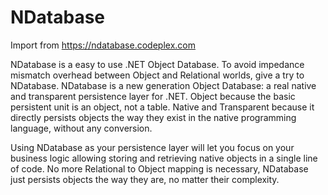 # NDatabase
Import from https://ndatabase.codeplex.com

NDatabase is a easy to use .NET Object Database. To avoid impedance mismatch overhead between Object and Relational worlds, give a try to NDatabase. NDatabase is a new generation Object Database: a real native and transparent persistence layer for .NET.
Object because the basic persistent unit is an object, not a table.
Native and Transparent because it directly persists objects the way they exist in the native programming language, without any conversion.

Using NDatabase as your persistence layer will let you focus on your business logic allowing storing and retrieving native objects in a single line of code. No more Relational to Object mapping is necessary, NDatabase just persists objects the way they are, no matter their complexity.
